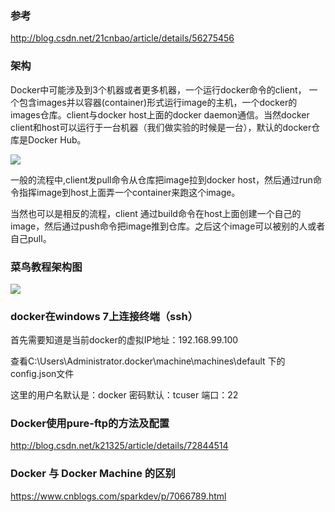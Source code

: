 ### 参考
http://blog.csdn.net/21cnbao/article/details/56275456

### 架构
Docker中可能涉及到3个机器或者更多机器，一个运行docker命令的client， 一个包含images并以容器(container)形式运行image的主机，一个docker的images仓库。client与docker host上面的docker daemon通信。当然docker client和host可以运行于一台机器（我们做实验的时候是一台），默认的docker仓库是Docker Hub。

![](http://img.blog.csdn.net/20170221093551818?watermark/2/text/aHR0cDovL2Jsb2cuY3Nkbi5uZXQvMjFjbmJhbw==/font/5a6L5L2T/fontsize/400/fill/I0JBQkFCMA==/dissolve/70/gravity/Center)

一般的流程中,client发pull命令从仓库把image拉到docker host，然后通过run命令指挥image到host上面弄一个container来跑这个image。

当然也可以是相反的流程，client 通过build命令在host上面创建一个自己的image，然后通过push命令把image推到仓库。之后这个image可以被别的人或者自己pull。


### 菜鸟教程架构图

![](http://www.runoob.com/wp-content/uploads/2016/04/576507-docker1.png)

### docker在windows 7上连接终端（ssh）

首先需要知道是当前docker的虚拟IP地址：192.168.99.100

查看C:\Users\Administrator\.docker\machine\machines\default 下的config.json文件

这里的用户名默认是：docker  密码默认：tcuser  端口：22

### Docker使用pure-ftp的方法及配置

http://blog.csdn.net/k21325/article/details/72844514

### Docker 与 Docker Machine 的区别

https://www.cnblogs.com/sparkdev/p/7066789.html
